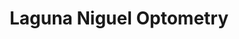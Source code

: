 ---
title: "Laguna Niguel Optometry"
url: /laguna-niguel/laguna-niguel-optometry/
shop: optician
---